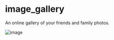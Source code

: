 # image_gallery
An online gallery of your friends and family photos.

![image](https://user-images.githubusercontent.com/70709906/133493364-86c2efdf-8e82-477b-a313-b1cc74a03882.png)
